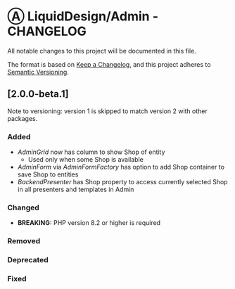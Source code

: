 # Ⓐ LiquidDesign/Admin - CHANGELOG

All notable changes to this project will be documented in this file.

The format is based on [Keep a Changelog](https://keepachangelog.com/en/1.0.0/),
and this project adheres to [Semantic Versioning](https://semver.org/spec/v2.0.0.html).

## [2.0.0-beta.1]

Note to versioning: version 1 is skipped to match version 2 with other packages.

### Added

- *AdminGrid* now has column to show Shop of entity
  - Used only when some Shop is available
- *AdminForm* via *AdminFormFactory* has option to add Shop container to save Shop to entities
- *BackendPresenter* has Shop property to access currently selected Shop in all presenters and templates in Admin
### Changed

- **BREAKING:** PHP version 8.2 or higher is required

### Removed

### Deprecated

### Fixed